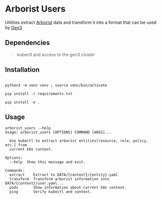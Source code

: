 
# Arborist Users

Utilities extract [Arborist](https://github.com/uc-cdis/arborist) data and transform it into a format that can be used by [Gen3]( https://github.com/uc-cdis/fence/blob/master/docs/user.yaml_guide.md)

## Dependencies

> kubectl and access to the gen3 cluster

## Installation

```

python3 -m venv venv ; source venv/bin/activate

pip install -r requirements.txt

pip install -e .

```

## Usage

```
arborist_users --help
Usage: arborist_users [OPTIONS] COMMAND [ARGS]...

  Use kubectl to extract arborist entities[resource, role, policy, etc.] from
  current k8s context.

Options:
  --help  Show this message and exit.

Commands:
  extract    Extract to DATA/{context}/{entity}.yaml
  transform  Transform arborist information into DATA/{context}/user.yaml...
  pods       Show information about current k8s context.
  ping       Verify kubectl and context.

```

